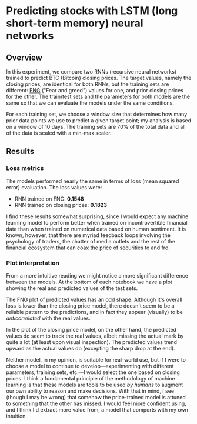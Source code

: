 # Predicting stocks with LSTM (long short-term memory) neural networks

## Overview

In this experiment, we compare two RNNs (recursive neural networks) trained to predict BTC (Bitcoin) closing prices. The target values, namely the closing prices, are identical for both RNNs, but the training sets are different: [FNG][1] ("Fear and greed") values for one, and prior closing prices for the other. The train/test sets and the parameters for both models are the same so that we can evaluate the models under the same conditions.

For each training set, we choose a window size that determines how many prior data points we use to predict a given target point; my analysis is based on a window of 10 days. The training sets are 70% of the total data and all of the data is scaled with a min-max scaler.

## Results

### Loss metrics

The models performed nearly the same in terms of loss (mean squared error) evaluation. The loss values were:

- RNN trained on FNG: **0.1548**
- RNN trained on closing prices: **0.1823**

I find these results somewhat surprising, since I would expect any machine learning model to perform better when trained on incontrovertible financial data than when trained on numerical data based on human sentiment. It is known, however, that there are myriad feedback loops involving the psychology of traders, the chatter of media outlets and the rest of the financial ecosystem that can coax the price of securities to and fro.

### Plot interpretation

From a more intuitive reading we might notice a more significant difference between the models. At the bottom of each notebook we have a plot showing the real and predicted values of the test sets.

The FNG plot of predicted values has an odd shape. Although it's overall loss is lower than the closing price model, there doesn't seem to be a reliable pattern to the predictions, and in fact they appear (visually) to be *anticorrelated* with the real values.

In the plot of the closing price model, on the other hand, the predicted values do seem to track the real values, albeit missing the actual mark by quite a lot (at least upon visual inspection). The predicted values trend upward as the actual values do (excepting the sharp drop at the end).

Neither model, in my opinion, is suitable for real-world use, but if I were to choose a model to continue to develop—experimenting with different parameters, training sets, etc.—I would select the one based on closing prices. I think a fundamental principle of the methodology of machine learning is that these models are tools to be used *by humans* to augment our own ability to reason and make decisions. With that in mind, I see (though I may be wrong) that somehow the price-trained model is attuned to something that the other has missed. I would feel more confident using, and I think I'd extract more value from, a model that comports with my own intuition.

[1]: https://alternative.me/crypto/fear-and-greed-index/